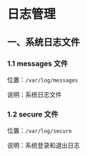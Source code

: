 # 日志管理

## 一、系统日志文件

###  1.1 messages 文件

位置：`/var/log/messages`

说明：系统日志文件

### 1.2 secure 文件

位置：`/var/log/secure`

说明：系统登录和退出日志